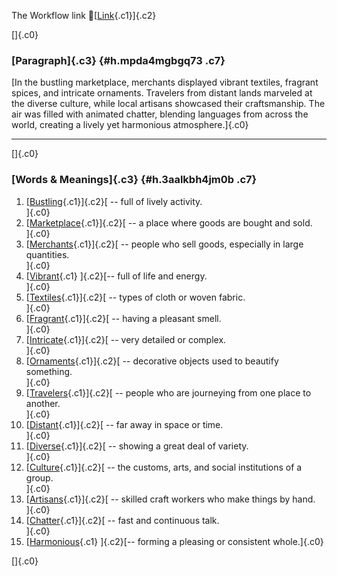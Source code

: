 The Workflow link
👏[[Link](https://www.google.com/url?q=http://www.google.com&sa=D&source=editors&ust=1760128681101249&usg=AOvVaw1AVuhKFj-LumL3BR8oUvUn){.c1}]{.c2}

[]{.c0}

### [Paragraph]{.c3} {#h.mpda4mgbgq73 .c7}

[In the bustling marketplace, merchants displayed vibrant textiles,
fragrant spices, and intricate ornaments. Travelers from distant lands
marveled at the diverse culture, while local artisans showcased their
craftsmanship. The air was filled with animated chatter, blending
languages from across the world, creating a lively yet harmonious
atmosphere.]{.c0}

------------------------------------------------------------------------

[]{.c0}

### [Words & Meanings]{.c3} {#h.3aalkbh4jm0b .c7}

1.  [[Bustling](https://www.google.com/url?q=http://www.google.com&sa=D&source=editors&ust=1760128681101961&usg=AOvVaw3XIKWUWAUujeqKYkkG2vbz){.c1}]{.c2}[ --
    full of lively activity.\
    ]{.c0}
2.  [[Marketplace](https://www.google.com/url?q=http://www.google.com&sa=D&source=editors&ust=1760128681102095&usg=AOvVaw2A8AnWIOuxmpREiSpiD0U0){.c1}]{.c2}[ --
    a place where goods are bought and sold.\
    ]{.c0}
3.  [[Merchants](https://www.google.com/url?q=http://www.google.com&sa=D&source=editors&ust=1760128681102230&usg=AOvVaw1wAvsblbvW3mvtwEk3zacC){.c1}]{.c2}[ --
    people who sell goods, especially in large quantities.\
    ]{.c0}
4.  [[Vibrant](https://www.google.com/url?q=http://www.google.com&sa=D&source=editors&ust=1760128681102367&usg=AOvVaw0cM-wltRdeNjsvtrezJBdU){.c1}
    ]{.c2}[-- full of life and energy.\
    ]{.c0}
5.  [[Textiles](https://www.google.com/url?q=http://www.google.com&sa=D&source=editors&ust=1760128681102476&usg=AOvVaw1aF-SKrjcoi_PT-rn7ZXSb){.c1}]{.c2}[ --
    types of cloth or woven fabric.\
    ]{.c0}
6.  [[Fragrant](https://www.google.com/url?q=http://www.google.com&sa=D&source=editors&ust=1760128681102590&usg=AOvVaw1EbKvGBQN3RkiocGHPzlRn){.c1}]{.c2}[ --
    having a pleasant smell.\
    ]{.c0}
7.  [[Intricate](https://www.google.com/url?q=http://www.google.com&sa=D&source=editors&ust=1760128681102695&usg=AOvVaw3MXAyzIKukaU3-FC8RB0oM){.c1}]{.c2}[ --
    very detailed or complex.\
    ]{.c0}
8.  [[Ornaments](https://www.google.com/url?q=http://www.google.com&sa=D&source=editors&ust=1760128681102802&usg=AOvVaw1EkqtMxQyZJzr1Pgb4ngwr){.c1}]{.c2}[ --
    decorative objects used to beautify something.\
    ]{.c0}
9.  [[Travelers](https://www.google.com/url?q=http://www.google.com&sa=D&source=editors&ust=1760128681102924&usg=AOvVaw2gBiyF3mXNYw8UHa9LiPUY){.c1}]{.c2}[ --
    people who are journeying from one place to another.\
    ]{.c0}
10. [[Distant](https://www.google.com/url?q=http://www.google.com&sa=D&source=editors&ust=1760128681103050&usg=AOvVaw1fT1OjCagBGP2doVI9rtrs){.c1}]{.c2}[ --
    far away in space or time.\
    ]{.c0}
11. [[Diverse](https://www.google.com/url?q=http://www.google.com&sa=D&source=editors&ust=1760128681103156&usg=AOvVaw0PoBdy8NgmwiXG1CGvsbGz){.c1}]{.c2}[ --
    showing a great deal of variety.\
    ]{.c0}
12. [[Culture](https://www.google.com/url?q=http://www.google.com&sa=D&source=editors&ust=1760128681103265&usg=AOvVaw3UPphg9Ss2b9PXPZycoRWZ){.c1}]{.c2}[ --
    the customs, arts, and social institutions of a group.\
    ]{.c0}
13. [[Artisans](https://www.google.com/url?q=http://www.google.com&sa=D&source=editors&ust=1760128681103395&usg=AOvVaw3rZu-P6a2TIBt-V_iMdGpX){.c1}]{.c2}[ --
    skilled craft workers who make things by hand.\
    ]{.c0}
14. [[Chatter](https://www.google.com/url?q=http://www.google.com&sa=D&source=editors&ust=1760128681103514&usg=AOvVaw3-iF8GjkcmYJ_9MDtJJbyG){.c1}]{.c2}[ --
    fast and continuous talk.\
    ]{.c0}
15. [[Harmonious](https://www.google.com/url?q=http://www.google.com&sa=D&source=editors&ust=1760128681103646&usg=AOvVaw2gd0V3aPsLxVeSuId3QLM8){.c1}
    ]{.c2}[-- forming a pleasing or consistent whole.]{.c0}

[]{.c0}
